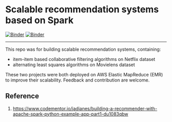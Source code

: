 # Scalable recommendation systems based on Spark

[![Binder](https://img.shields.io/badge/launch-Jupyter-blue.svg)](https://mybinder.org/v2/gh/GokuMohandas/practicalAI/master)
[![Binder](https://img.shields.io/hexpm/l/plug.svg)](https://github.com/PQMeng/RecommendationSystemOnSpark/blob/master/LICENSE)


---
This repo was for building scalable recommendation systems, containing:

- item-item based collaborative filtering algorithms on Netflix dataset
- alternating least squares algorithms on Movielens dataset

These two projects were both deployed on AWS Elastic MapReduce (EMR) to improve their scalability. Feedback and contribution are welcome.

## Reference
1. https://www.codementor.io/jadianes/building-a-recommender-with-apache-spark-python-example-app-part1-du1083qbw

